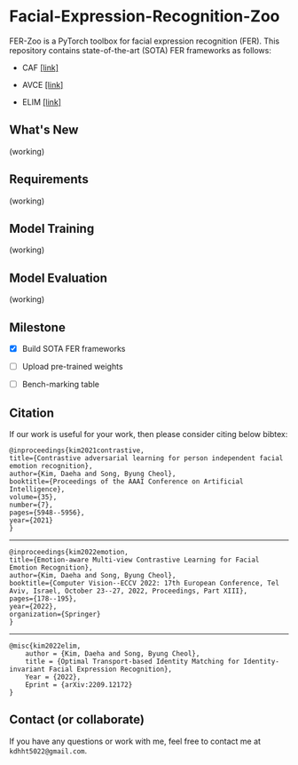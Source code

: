 # Facial-Expression-Recognition-Zoo

FER-Zoo is a PyTorch toolbox for facial expression recognition (FER). This repository contains state-of-the-art (SOTA) FER frameworks as follows:

 - CAF [[link]](https://ojs.aaai.org/index.php/AAAI/article/download/16743/16550)
 
 - AVCE [[link]](https://www.ecva.net/papers/eccv_2022/papers_ECCV/papers/136730181.pdf)

 - ELIM [[link]](https://arxiv.org/pdf/2209.12172)


What's New
---
(working)


Requirements
---
(working)


Model Training
---
(working)


Model Evaluation
---
(working)



Milestone
---
  - [x] Build SOTA FER frameworks
  - [ ] Upload pre-trained weights
  - [ ] Bench-marking table


Citation
---

If our work is useful for your work, then please consider citing below bibtex:

  	@inproceedings{kim2021contrastive,
    title={Contrastive adversarial learning for person independent facial emotion recognition},
    author={Kim, Daeha and Song, Byung Cheol},
    booktitle={Proceedings of the AAAI Conference on Artificial Intelligence},
    volume={35},
    number={7},
    pages={5948--5956},
    year={2021}
  	}

---


  	@inproceedings{kim2022emotion,
    title={Emotion-aware Multi-view Contrastive Learning for Facial Emotion Recognition},
    author={Kim, Daeha and Song, Byung Cheol},
    booktitle={Computer Vision--ECCV 2022: 17th European Conference, Tel Aviv, Israel, October 23--27, 2022, Proceedings, Part XIII},
    pages={178--195},
    year={2022},
    organization={Springer}
  	}

---

	@misc{kim2022elim,
        author = {Kim, Daeha and Song, Byung Cheol},
        title = {Optimal Transport-based Identity Matching for Identity-invariant Facial Expression Recognition},
        Year = {2022},
        Eprint = {arXiv:2209.12172}
    }

Contact (or collaborate)
---

If you have any questions or work with me, feel free to contact me at `kdhht5022@gmail.com`.
